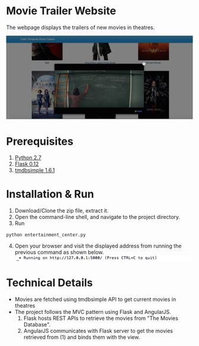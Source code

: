 # Movie Trailer Website
The webpage displays the trailers of new movies in theatres.

![Screen shot of the loaded webpage on May 25th, 2017](./movie-trailer-screen-shot.png)

# Prerequisites
1. [Python 2.7](https://www.python.org/download/releases/2.7/)
2. [Flask 0.12](http://flask.pocoo.org/docs/0.12/installation/)
3. [tmdbsimple 1.6.1](https://pypi.python.org/pypi/tmdbsimple)

# Installation & Run
1. Download/Clone the zip file, extract it.
2. Open the command-line shell, and navigate to the project directory.
3. Run
```
python entertainment_center.py
```
4. Open your browser and visit the displayed address from running the previous command as shown below.
![Address screenshot](./webpage-address-screenshot.png)

# Technical Details
- Movies are fetched using tmdbsimple API to get current movies in theatres
- The project follows the MVC pattern using Flask and AngularJS.
    1. Flask hosts REST APIs to retrieve the movies from "The Movies Database".
    2. AngularJS communicates with Flask server to get the movies retrieved from (1) and binds them with the view.
